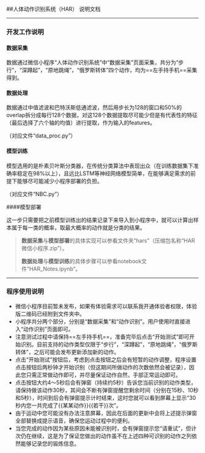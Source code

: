 ##人体动作识别系统（HAR） 说明文档

***

### 开发工作说明

#### 数据采集

数据通过微信小程序“人体动作识别系统”中“数据采集”页面采集，共分为“步行”，“深蹲起”，“原地跳绳”，“俄罗斯转体”四个动作，均为==左手持手机==采集得到。

#### 数据处理

数据通过中值滤波和巴特沃斯低通滤波，然后用步长为128的窗口和50%的overlap拆分成每行128个数据，对这128个数据提取尽可能少但是有代表性的特征（最后选择了六个轴的均值）进行提取，作为输入的features。

（对应文件“data_proc.py”）

#### 模型训练

模型选用的是朴素贝叶斯分类器，在传统分类算法中表现出众（在训练数据集下准确率稳定在98%以上），且远比LSTM等神经网络模型简单，在能够满足需求的前提下能够尽可能减少小程序部署的负担。

（对应文件“NBC.py”）

####模型部署

这一步只需要把之前模型训练出的结果记录下来导入到小程序中，就可以计算出样本属于每一类的概率，取最大概率的动作就是分类的结果。



> **数据采集**与**模型部署**的具体实现可以参看文件夹“hars”（压缩包名称“HAR微信小程序.zip”）。
>
> **数据处理**与**模型训练**的具体步骤可以参看notebook文件“HAR_Notes.ipynb”。



***



### 程序使用说明

* 微信小程序目前暂未发布，如果有体验需求可以联系我开通体验者权限，体验版二维码已经附到文件夹中。
* 小程序共分两个部分，分别是“数据采集”和“动作识别”。用户使用时直接进入“动作识别”页面即可。
* 注意测试过程中请保持==左手持手机==，准备完毕后点击“开始测试”即可开始识别。目前支持的动作类型仅限于“步行”，“深蹲起”，“原地跳绳”，“俄罗斯转体”，之后可能会发布更新添加新的动作。
* 点击“开始测试”按钮后，考虑到点击按钮之后会有短暂的动作调整，程序设置点击按钮后两秒钟才开始识别（但这期间所做动作的次数依然会被记录），因此您只需正常做动作即可，并尽量保证动作自然，手部正常运动即可。
* 点击按钮大约4～5秒后会有弹窗（持续约5秒）告诉您当前识别的动作类型，请保持做该动作30秒，其间会不断有弹窗提醒您剩余时间（分别在15秒、10秒和5秒），时间到后会有弹窗提示计时结束，这时您就可以看到屏幕上显示“30秒内您一共完成了{{某某动作}}{{若干}}次”。
* 由于运动中您可能没有办法注意屏幕，因此在后面的更新中会将上述提示弹窗全部替换成提示语音，确保您运动过程中的便利。
* 当您完成的动作因为某些原因未能被识别时，会有弹窗提示您“请重试”，但计次仍在继续，这是为了保证您做出的动作虽不在上述四种可识别的动作之列依然能够记录您的锻炼信息。

